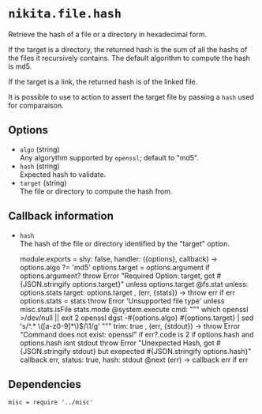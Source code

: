 
# `nikita.file.hash`

Retrieve the hash of a file or a directory in hexadecimal 
form.

If the target is a directory, the returned hash 
is the sum of all the hashs of the files it recursively 
contains. The default algorithm to compute the hash is md5.

If the target is a link, the returned hash is of the linked file.

It is possible to use to action to assert the target file by passing a `hash`
used for comparaison.

## Options

* `algo` (string)   
  Any algorythm supported by `openssl`; default to "md5".
* `hash` (string)   
  Expected hash to validate.
* `target` (string)   
  The file or directory to compute the hash from.

## Callback information

* `hash`   
  The hash of the file or directory identified by the "target" option.

    module.exports = shy: false, handler: ({options}, callback) ->
      options.algo ?= 'md5'
      options.target = options.argument if options.argument?
      throw Error "Required Option: target, got #{JSON.stringify options.target}" unless options.target
      @fs.stat
        unless: options.stats
        target: options.target
      , (err, {stats}) ->
        throw err if err
        options.stats = stats
        throw Error 'Unsupported file type' unless misc.stats.isFile stats.mode
      @system.execute
        cmd: """
        which openssl >/dev/null || exit 2
        openssl dgst -#{options.algo} #{options.target} | sed 's/^.* \\([a-z0-9]*\\)$/\\1/g'
        """
        trim: true
      , (err, {stdout}) ->
        throw Error "Command does not exist: openssl" if err?.code is 2
        if options.hash and options.hash isnt stdout
          throw Error "Unexpected Hash, got #{JSON.stringify stdout} but exepected #{JSON.stringify options.hash}"
        callback err, status: true, hash: stdout
      @next (err) ->
        callback err if err

## Dependencies

    misc = require '../misc'
